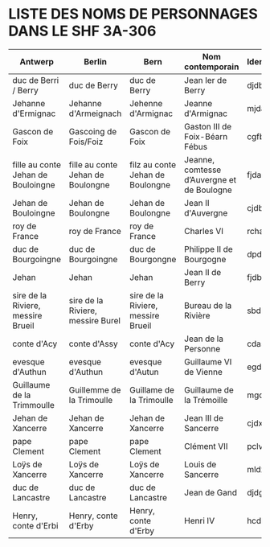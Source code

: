 # LISTE DES NOMS DE PERSONNAGES DANS LE SHF 3A-306

|**Antwerp**|**Berlin**|**Bern**|**Nom contemporain**|**Identifiant**|
|---|---|---|---|---|
|duc de Berri / Berry|duc de Berry|duc de Berry|Jean Ier de Berry|djdb|
|Jehanne d'Ermignac|Jehanne d'Armeignach|Jehenne d'Armignac|Jeanne d'Armignac|mjda|
|Gascon de Foix|Gascoing de Fois/Foiz|Gascon de Foix|Gaston III de Foix-Béarn Fébus|cgfb|
|fille au conte Jehan de Bouloingne|fille au conte Jehan de Boulongne|filz au conte Jehan de Boulongne|Jeanne, comtesse d’Auvergne et de Boulogne|fjda|
|Jehan de Bouloingne|Jehan de Boulongne|Jehan de Boulongne|Jean II d'Auvergne|cjdb|
|roy de France|roy de France|roy de France|Charles VI|rcha|
|duc de Bourgoingne|duc de Bourgoingne|duc de Bourgongne|Philippe II de Bourgogne|dpdb|
|Jehan|Jehan|Jehan|Jean II de Berry|fjdb|
|sire de la Riviere, messire Brueil|sire de la Riviere, messire Burel|sire de la Riviere, messire Brueil|Bureau de la Rivière|sbdr|
|conte d'Acy|conte d'Assy|conte d'Acy|Jean de la Personne|cdas|
|evesque d'Authun|evesque d'Authun|evesque d'Autun|Guillaume VI de Vienne|egdv|
|Guillaume de la Trimmoulle|Guillemme de la Trimoulle|Guillame de la Trimoulle|Guillaume de la Trémoille|mgdt|
|Jehan de Xancerre|Jehan de Xancerre|Jehan de Xancerre|Jean III de Sancerre|cjdx|
|pape Clement|pape Clement|pape Clement|Clément VII|pclv|
|Loÿs de Xancerre|Loÿs de Xancerre|Loÿs de Xancerre|Louis de Sancerre|mldx|
|duc de Lancastre|duc de Lancastre|duc de Lancastre|Jean de Gand|djdg|
|Henry, conte d'Erbi|Henry, conte d'Erby|Henry, conte d'Erby|Henri IV|hcde|
